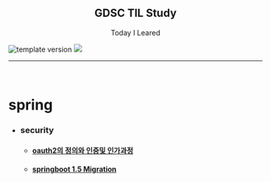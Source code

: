 
<h2 align="middle">GDSC TIL Study</h2>
<p align="middle">Today I Leared</p>
<p align="left">
  <img src="https://img.shields.io/badge/version-1.0.0-blue?style=flat-square" alt="template version"/>
  <img src="https://img.shields.io/badge/language-md-md.svg?style=flat-square"/>
</p>
<hr>
<br/>

# spring
- ### security
  - <h4><a href='https://github.com/sudhdkso/TIL/blob/main/Spring/Oauth2.md'>oauth2의 정의와 인증및 인가과정</a></h4>

  - <h4><a href='https://github.com/sudhdkso/TIL/blob/main/Spring/1.5Migration.md'>springboot 1.5 Migration</a></h4>

